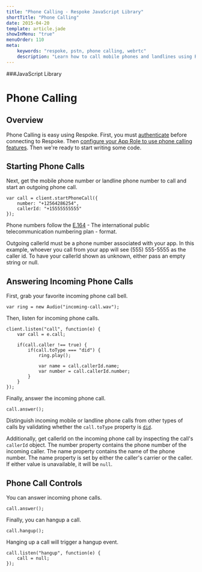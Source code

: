 ```yaml
---
title: "Phone Calling - Respoke JavaScript Library"
shortTitle: "Phone Calling"
date: 2015-04-20
template: article.jade
showInMenu: "true"
menuOrder: 110
meta:
    keywords: "respoke, pstn, phone calling, webrtc"
    description: "Learn how to call mobile phones and landlines using Respoke PSTN"
---
```


###JavaScript Library
# Phone Calling

## Overview

Phone Calling is easy using Respoke. First, you must [authenticate](/client/javascript/guide/authentication.html) before connecting to Respoke. Then [configure your App Role to use phone calling features](/portal/phone-numbers.html). Then we're ready to start writing some code.

## Starting Phone Calls

Next, get the mobile phone number or landline phone number to call and start an outgoing phone call. 

    var call = client.startPhoneCall({
        number: "+12564286254",
        callerId: "+15555555555"
    });

Phone numbers follow the [E.164](http://en.wikipedia.org/wiki/E.164#DNS_mapping_of_E.164_numbers) - The international public telecommunication numbering plan - format.

Outgoing callerId must be a phone number associated with your app. In this example, whoever you call from your app will see (555) 555-5555 as the caller id. To have your callerId shown as unknown, either pass an empty string or null.

## Answering Incoming Phone Calls

First, grab your favorite incoming phone call bell.

    var ring = new Audio("incoming-call.wav");

Then, listen for incoming phone calls.

    client.listen("call", function(e) {
        var call = e.call;
       
        if(call.caller !== true) {
            if(call.toType === "did") {
                ring.play();
                
                var name = call.callerId.name;
                var number = call.callerId.number;
            }
        }
    });
    
Finally, answer the incoming phone call.

    call.answer();
  
Distinguish incoming mobile or landline phone calls from other types of calls by validating whether the `call.toType` property is [`did`](http://en.wikipedia.org/wiki/Direct_inward_dial).


Additionally, get callerId on the incoming phone call by inspecting the call's `callerId` object. The number property contains the phone number of the incoming caller. The name property contains the name of the phone number. The name property is set by either the caller's carrier or the caller. If either value is unavailable, it will be `null`.


## Phone Call Controls

You can answer incoming phone calls.

    call.answer();
    
Finally, you can hangup a call.

    call.hangup(); 
    
Hanging up a call will trigger a hangup event.

    call.listen("hangup", function(e) {
        call = null;
    });